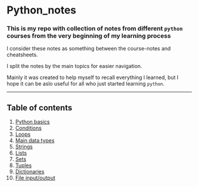 # Python_notes
### This is my repo with collection of notes from different `python` courses from the very beginning of my learning process
I consider these notes as something between the course-notes and cheatsheets. <p>
I split the notes by the main topics for easier navigation. <p>
Mainly it was created to help myself to recall everything I learned, but I hope it can be aslo useful for all who just started learning `python`. <p>
____
## Table of contents
  1. [Python basics](basics.ipynb)
  2. [Conditions](conditions.ipynb)
  3. [Loops](loops.ipynb)
  4. [Main data types](data_types.ipynb)
  5. [Strings](strings.ipynb)
  6. [Lists](lists.ipynb)
  7. [Sets](sets.ipynb)
  8. [Tuples](tuples.ipynb)
  9. [Dictionaries](dictionaries.ipynb)
  10. [File input/output](https://nbviewer.org/github/ZhuuukDS/python_tutorials/blob/main/file_io.ipynb)
